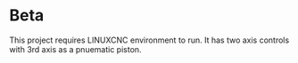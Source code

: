 # Beta
This project requires LINUXCNC environment to run. It has two axis controls with 3rd axis as a pnuematic piston.
